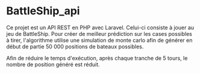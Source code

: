 # BattleShip_api

Ce projet est un API REST en PHP avec Laravel.
Celui-ci consiste à jouer au jeu de BattleShip.
Pour créer de meilleur prédiction sur les cases possibles à tirer, 
l'algorithme utilise une simulation de monte carlo afin de générer en début 
de partie 50 000 positions de bateaux possibles. 

Afin de réduire le temps d'exécution, après chaque tranche de 5 tours, 
le nombre de position généré est réduit.
